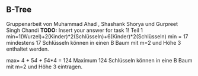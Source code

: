 B-Tree
---
 Gruppenarbeit von Muhammad Ahad , Shashank Shorya und Gurpreet Singh Chandi 
**TODO:** Insert your answer for task 1!
Teil 1
min=1(Wurzel)+2(Kinder)*2(Schlüsseln)+6(Kinder)*2(Schlüsseln)
min = 17
mindestens 17 Schlüsseln können in einen B Baum mit m=2 und Höhe 3 enthaltet werden.
        
max=   4 + 5*4 + 5*4*4 = 124
Maximum 124 Schlüsseln können in eine B Baum mit m=2 und Höhe 3 eintragen.